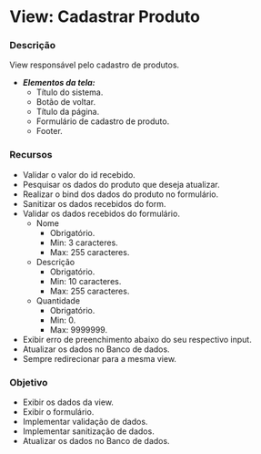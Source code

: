 # View: Cadastrar Produto

### Descrição

View responsável pelo cadastro de produtos.

- ***Elementos da tela:***
    - Título do sistema.
    - Botão de voltar.
    - Título da página.
    - Formulário de cadastro de produto.
    - Footer.

### Recursos

- Validar o valor do id recebido.
- Pesquisar os dados do produto que deseja atualizar.
- Realizar o bind dos dados do produto no formulário.
- Sanitizar os dados recebidos do form.
- Validar os dados recebidos do formulário.
    - Nome
        - Obrigatório.
        - Min: 3 caracteres.
        - Max: 255 caracteres.
    - Descrição
        - Obrigatório.
        - Min: 10 caracteres.
        - Max: 255 caracteres.
    - Quantidade
        - Obrigatório.
        - Min: 0.
        - Max: 9999999.
- Exibir erro de preenchimento abaixo do seu respectivo input.
- Atualizar os dados no Banco de dados.
- Sempre redirecionar para a mesma view.

### Objetivo

- Exibir os dados da view.
- Exibir o formulário.
- Implementar validação de dados.
- Implementar sanitização de dados.
- Atualizar os dados no Banco de dados.